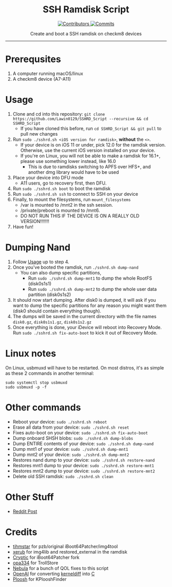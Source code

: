 <h1 align="center">SSH Ramdisk Script</h1>
<p align="center">
  <a href="https://github.com/verygenericname/SSHRD_Script/graphs/contributors" target="_blank">
    <img src="https://img.shields.io/github/contributors/verygenericname/SSHRD_Script.svg" alt="Contributors">
  </a>
  <a href="https://github.com/verygenericname/SSHRD_Script/commits/main" target="_blank">
    <img src="https://img.shields.io/github/commit-activity/w/verygenericname/SSHRD_Script.svg" alt="Commits">
  </a>
</p>

<p align="center">
Create and boot a SSH ramdisk on checkm8 devices
</p>

---

# Prerequsites

1. A computer running macOS/linux
2. A checkm8 device (A7-A11)

# Usage

1. Clone and cd into this repository: `git clone https://github.com/Lawin0129/SSHRD_Script --recursive && cd SSHRD_Script`
    - If you have cloned this before, run `cd SSHRD_Script && git pull` to pull new changes
2. Run `sudo ./sshrd.sh <iOS version for ramdisk>`, **without** the `<>`.
    - If your device is on iOS 11 or under, pick 12.0 for the ramdisk version. Otherwise, use the current iOS version installed on your device.
    - If you're on Linux, you will not be able to make a ramdisk for 16.1+, please use something lower instead, like 16.0
        - This is due to ramdisks switching to APFS over HFS+, and another dmg library would have to be used
3. Place your device into DFU mode
    - A11 users, go to recovery first, then DFU.
4. Run `sudo ./sshrd.sh boot` to boot the ramdisk
5. Run `sudo ./sshrd.sh ssh` to connect to SSH on your device
6. Finally, to mount the filesystems, run `mount_filesystems`  
    - /var is mounted to /mnt2 in the ssh session.
    - /private/preboot is mounted to /mnt6.
    - DO NOT RUN THIS IF THE DEVICE IS ON A REALLY OLD VERSION!!!!!!!
7. Have fun!

# Dumping Nand
1. Follow [Usage](https://github.com/Lawin0129/SSHRD_Script?tab=readme-ov-file#usage) up to step 4.
2. Once you've booted the ramdisk, run `./sshrd.sh dump-nand`
    - You can also dump specific partitions,
        - Run `sudo ./sshrd.sh dump-mnt1` to dump the whole RootFS (disk0s1s1)
        - Run `sudo ./sshrd.sh dump-mnt2` to dump the whole user data partition (disk0s1s2)
3. It should now start dumping. After disk0 is dumped, it will ask if you want to dump the specific partitions for any reason you might want them (disk0 should contain everything though).
4. The dumps will be saved in the current directory with the file names `disk0.gz`, `disk0s1s1.gz`, `disk0s1s2.gz`
5. Once everything is done, your iDevice will reboot into Recovery Mode. Run `sudo ./sshrd.sh fix-auto-boot` to kick it out of Recovery Mode.

# Linux notes

On Linux, usbmuxd will have to be restarted. On most distros, it's as simple as these 2 commands in another terminal:
```
sudo systemctl stop usbmuxd
sudo usbmuxd -p -f
```

# Other commands

- Reboot your device: `sudo ./sshrd.sh reboot`
- Erase all data from your device: `sudo ./sshrd.sh reset`
- Fixes auto-boot on your device: `sudo ./sshrd.sh fix-auto-boot`
- Dump onboard SHSH blobs: `sudo ./sshrd.sh dump-blobs`
- Dump ENTIRE contents of your device: `sudo ./sshrd.sh dump-nand`
- Dump mnt1 of your device: `sudo ./sshrd.sh dump-mnt1`
- Dump mnt2 of your device: `sudo ./sshrd.sh dump-mnt2`
- Restores nand dump to your device: `sudo ./sshrd.sh restore-nand`
- Restores mnt1 dump to your device: `sudo ./sshrd.sh restore-mnt1`
- Restores mnt2 dump to your device: `sudo ./sshrd.sh restore-mnt2`
- Delete old SSH ramdisk: `sudo ./sshrd.sh clean`

# Other Stuff

- [Reddit Post](https://www.reddit.com/r/jailbreak/comments/wgiye1/free_release_ssh_ramdisk_creator_for_iphones_ipad/)

# Credits

- [tihmstar](https://github.com/tihmstar) for pzb/original iBoot64Patcher/img4tool
- [xerub](https://github.com/xerub) for img4lib and restored_external in the ramdisk
- [Cryptic](https://github.com/Cryptiiiic) for iBoot64Patcher fork
- [opa334](https://github.com/opa334) for TrollStore
- [Nebula](https://github.com/itsnebulalol) for a bunch of QOL fixes to this script
- [OpenAI](https://chat.openai.com/chat) for converting [kerneldiff](https://github.com/mcg29/kerneldiff) into [C](https://github.com/verygenericname/kerneldiff_C)
- [Ploosh](https://github.com/plooshi) for KPlooshFinder
